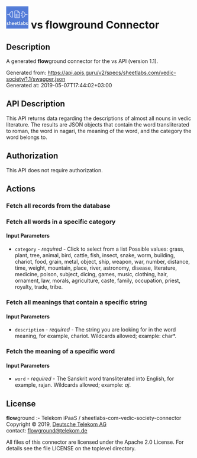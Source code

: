 # ![LOGO](logo.png) vs **flow**ground Connector

## Description

A generated **flow**ground connector for the vs API (version 1.1).

Generated from: https://api.apis.guru/v2/specs/sheetlabs.com/vedic-society/1.1/swagger.json<br/>
Generated at: 2019-05-07T17:44:02+03:00

## API Description

This API returns data regarding the descriptions of almost all nouns in vedic literature. The results are JSON objects that contain the word transliterated to roman, the word in nagari, the meaning of the word, and the category the word belongs to.

## Authorization

This API does not require authorization.

## Actions

### Fetch all records from the database

### Fetch all words in a specific category

#### Input Parameters
* `category` - _required_ - Click to select from a list
    Possible values: grass, plant, tree, animal, bird, cattle, fish, insect, snake, worm, building, chariot, food, grain, metal, object, ship, weapon, war, number, distance, time, weight, mountain, place, river, astronomy, disease, literature, medicine, poison, subject, dicing, games, music, clothing, hair, ornament, law, morals, agriculture, caste, family, occupation, priest, royalty, trade, tribe.

### Fetch all meanings that contain a specific string

#### Input Parameters
* `description` - _required_ - The string you are looking for in the word meaning, for example, chariot. Wildcards allowed; example: char*.

### Fetch the meaning of a specific word

#### Input Parameters
* `word` - _required_ - The Sanskrit word transliterated into English, for example, rajan. Wildcards allowed; example: *aj*.

## License

**flow**ground :- Telekom iPaaS / sheetlabs-com-vedic-society-connector<br/>
Copyright © 2019, [Deutsche Telekom AG](https://www.telekom.de)<br/>
contact: flowground@telekom.de

All files of this connector are licensed under the Apache 2.0 License. For details
see the file LICENSE on the toplevel directory.
